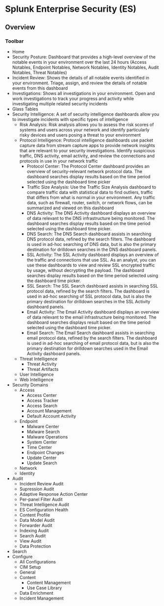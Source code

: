 # Splunk Enterprise Security (ES)

Overview
---------

### Toolbar

- Home
- Security Posture: Dashboard that provides a high-level overview of the notable events in your environment over the last 24 hours (Access Notables, Endpoint Notables, Network Notables, Identity Notables, Audit Notables, Threat Notables)
- Incident Review: Shows the details of all notable events identified in your environment. Triage, assign, and review the details of notable events from this dashboard
- Investigations: Shows all investigations in your environment. Open and work investigations to track your progress and activity while investigating multiple related security incidents
- Glass Tables
- Security Intelligence: A set of security intelligence dashboards allow you to investigate incidents with specific types of intelligence
    - Risk Analysis: Risk analysis allows you to assess the risk scores of systems and users across your network and identify particularly risky devices and users posing a threat to your environment
    - Protocol Intelligence: Protocol intelligence dashboards use packet capture data from stream capture apps to provide network insights that are relevant to your security investigations. Identify suspicious traffic, DNS activity, email activity, and review the connections and protocols in use in your network traffic
        - Protocol Center: The Protocol Center dashboard provides an overview of security-relevant network protocol data. The dashboard searches display results based on the time period selected using the dashboard time picker
        - Traffic Size Analysis: Use the Traffic Size Analysis dashboard to compare traffic data with statistical data to find outliers, traffic that differs from what is normal in your environment. Any traffic data, such as firewall, router, switch, or network flows, can be summarized and viewed on this dashboard
        - DNS Activity: The DNS Activity dashboard displays an overview of data relevant to the DNS infrastructure being monitored. The dashboard searches display results based on the time period selected using the dashboard time picker.
        - DNS Search: The DNS Search dashboard assists in searching DNS protocol data, refined by the search filters. The dashboard is used in ad-hoc searching of DNS data, but is also the primary destination for drilldown searches in the DNS dashboard panels.
        - SSL Activity: The SSL Activity dashboard displays an overview of the traffic and connections that use SSL. As an analyst, you can use these dashboards to view and review SSL encrypted traffic by usage, without decrypting the payload. The dashboard searches display results based on the time period selected using the dashboard time picker.
        - SSL Search: The SSL Search dashboard assists in searching SSL protocol data, refined by the search filters. The dashboard is used in ad-hoc searching of SSL protocol data, but is also the primary destination for drilldown searches in the SSL Activity dashboard panels.
        - Email Activity: The Email Activity dashboard displays an overview of data relevant to the email infrastructure being monitored. The dashboard searches displays result based on the time period selected using the dashboard time picker.
        - Email Search: The Email Search dashboard assists in searching email protocol data, refined by the search filters. The dashboard is used in ad-hoc searching of email protocol data, but is also the primary destination for drilldown searches used in the Email Activity dashboard panels.
    - Threat Intelligence
        - Threat Activity
        - Threat Artifacts 
    - User Intelligence
    - Web Intelligence 
- Security Domains
    - Access
        - Access Center
        - Access Tracker
        - Access Search
        - Account Management
        - Default Account Activity
    - Endpoint
        - Malware Center
        - Malware Search
        - Malware Operations
        - System Center
        - Time Center
        - Endpoint Changes
        - Update Center
        - Update Search 
    - Network
    - Identity 
- Audit
    - Incident Review Audit
    - Supression Audit
    - Adaptive Response Action Center
    - Per-panel Filter Audit
    - Threat Intelligence Audit
    - ES Configuration Health
    - Content Profile
    - Data Model Audit
    - Forwarder Audit
    - Indexing Audit
    - Search Audit
    - View Audit
    - Data Protection 
- Search
- Configure
    - All Configurations
    - CIM Setup
    - General
    - Content
        - Content Management
        - Use Case Library 
    - Data Enrichment
    - Incident Management 
